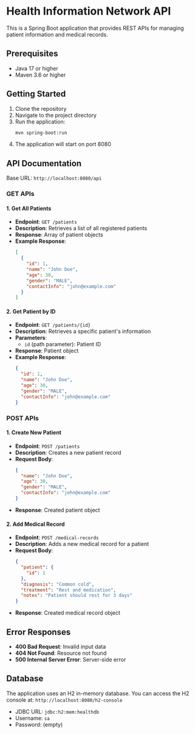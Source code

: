 # Health Information Network API

This is a Spring Boot application that provides REST APIs for managing patient information and medical records.

## Prerequisites

- Java 17 or higher
- Maven 3.6 or higher

## Getting Started

1. Clone the repository
2. Navigate to the project directory
3. Run the application:
   ```bash
   mvn spring-boot:run
   ```
4. The application will start on port 8080

## API Documentation

Base URL: `http://localhost:8080/api`

### GET APIs

#### 1. Get All Patients
- **Endpoint**: `GET /patients`
- **Description**: Retrieves a list of all registered patients
- **Response**: Array of patient objects
- **Example Response**:
  ```json
  [
    {
      "id": 1,
      "name": "John Doe",
      "age": 30,
      "gender": "MALE",
      "contactInfo": "john@example.com"
    }
  ]
  ```

#### 2. Get Patient by ID
- **Endpoint**: `GET /patients/{id}`
- **Description**: Retrieves a specific patient's information
- **Parameters**: 
  - `id` (path parameter): Patient ID
- **Response**: Patient object
- **Example Response**:
  ```json
  {
    "id": 1,
    "name": "John Doe",
    "age": 30,
    "gender": "MALE",
    "contactInfo": "john@example.com"
  }
  ```

### POST APIs

#### 1. Create New Patient
- **Endpoint**: `POST /patients`
- **Description**: Creates a new patient record
- **Request Body**:
  ```json
  {
    "name": "John Doe",
    "age": 30,
    "gender": "MALE",
    "contactInfo": "john@example.com"
  }
  ```
- **Response**: Created patient object

#### 2. Add Medical Record
- **Endpoint**: `POST /medical-records`
- **Description**: Adds a new medical record for a patient
- **Request Body**:
  ```json
  {
    "patient": {
      "id": 1
    },
    "diagnosis": "Common cold",
    "treatment": "Rest and medication",
    "notes": "Patient should rest for 3 days"
  }
  ```
- **Response**: Created medical record object

## Error Responses

- **400 Bad Request**: Invalid input data
- **404 Not Found**: Resource not found
- **500 Internal Server Error**: Server-side error

## Database

The application uses an H2 in-memory database. You can access the H2 console at:
`http://localhost:8080/h2-console`

- JDBC URL: `jdbc:h2:mem:healthdb`
- Username: `sa`
- Password: (empty) 